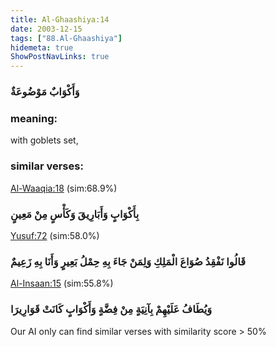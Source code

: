 ```yaml
---
title: Al-Ghaashiya:14
date: 2003-12-15
tags: ["88.Al-Ghaashiya"]
hidemeta: true 
ShowPostNavLinks: true 
---
```

### وَأَكْوَابٌ مَوْضُوعَةٌ
### meaning: 
with goblets set,
### similar verses: 

[Al-Waaqia:18](/56/18) (sim:68.9%)

### بِأَكْوَابٍ وَأَبَارِيقَ وَكَأْسٍ مِنْ مَعِينٍ

[Yusuf:72](/12/72) (sim:58.0%)

### قَالُوا نَفْقِدُ صُوَاعَ الْمَلِكِ وَلِمَنْ جَاءَ بِهِ حِمْلُ بَعِيرٍ وَأَنَا بِهِ زَعِيمٌ

[Al-Insaan:15](/76/15) (sim:55.8%)

### وَيُطَافُ عَلَيْهِمْ بِآنِيَةٍ مِنْ فِضَّةٍ وَأَكْوَابٍ كَانَتْ قَوَارِيرَا

Our AI only can find similar verses with similarity score > 50% 

